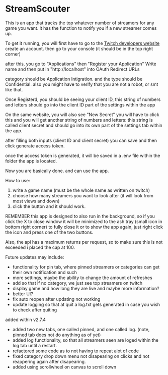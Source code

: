 # StreamScouter
This is an app that tracks the top whatever number of streamers for any game you want.
it has the function to notify you if a new streamer comes up. 

To get it running, you will first have to go to the [Twitch developers website](https://dev.twitch.tv) create an account.
then go to your console (it should be in the top right corner)

after this, you go to "Applications" then "Register your Application"
Write name and then put in "http://localhost" into OAuth Redirect URLs

category should be Application Intigration.
and the type should be Confidential.
also you might have to verify that you are not a robot, or smt like that. 

Once Registerd, you should be seeing your client ID, this string of numbers and letters should go into the client ID part of the settings within the app

On the same website, you will also see "New Secret" you will have to click this and you will get another string of numbers and letters:
this string is called client secret and should go into its own part of the settings tab within the app.

after filling both inputs (client ID and client secret) you can save and then click generate access token. 

once the access token is generated, it will be saved in a .env file within the folder the app is located.

Now you are basically done. and can use the app.

How to use: 

1. write a game name (must be the whole name as written on twitch)
2. choose how many streamers you want to look after (it will look from most views and down)
3. click the button and it should work.

REMEMBER 
this app is designed to also run in the background, so if you click the X to close window it will be minimized to the ash tray (small icon in bottom right corner)
to fully close it or to show the app again, just right click the icon and press one of the two buttons. 

Also, the api has a maximum returns per request, so to make sure this is not exceeded i placed the cap at 100.




Future updates may include:
- functionality for pin tab, where pinned streamers or categories can get their own notification and such
- more settings, maybe the ability to change the amount of refreshes
- add so that if no category, we just see top streamers on twitch 
- display game and how long they are live and maybe more information?
- better UI? 
- fix auto reopen after updating not working
- update logging so that at quit a log.txt gets generated in case you wish to check after quiting


added within v2.7.4
- added two new tabs, one called pinned, and one called log. (note, pinned tab does not do anything as of yet)
- added log functionality, so that all streamers seen are loged within the log tab until a restart.
- refactored some code as to not having to repeat alot of code
- fixed category drop down menu not disapearing on clicks and not reappering again after disapearing.
- added using scrollwheel on canvas to scroll down